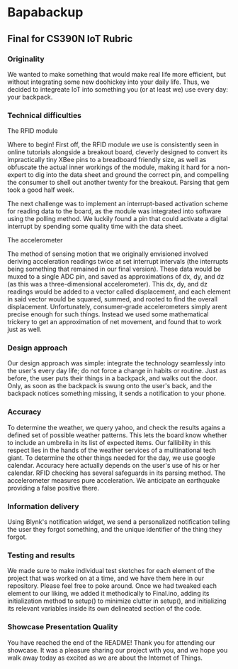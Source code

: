 # Bapabackup
## Final for CS390N IoT Rubric


### Originality
We wanted to make something that would make real life more efficient, but without integrating some new doohickey into your daily life. Thus, we decided to integreate IoT into something you (or at least we) use every day: your backpack. 


### Technical difficulties
The RFID module

Where to begin! First off, the RFID module we use is consistently seen in online tutorials alongside a breakout board, cleverly designed to convert its impractically tiny XBee pins to a breadboard friendly size, as well as obfuscate the actual inner workings of the module, making it hard for a non-expert to dig into the data sheet and ground the correct pin, and compelling the consumer to shell out another twenty for the breakout. Parsing that gem took a good half week.

The next challenge was to implement an interrupt-based activation scheme for reading data to the board, as the module was integrated into software using the polling method. We luckily found a pin that could activate a digital interrupt by spending some quality time with the data sheet.

The accelerometer

The method of sensing motion that we originally envisioned involved deriving acceleration readings twice at set interrupt intervals (the interrupts being something that remained in our final version).  These data would be muxed to a single ADC pin, and saved as approximations of dx, dy, and dz (as this was a three-dimensional accelerometer). This dx, dy, and dz readings would be added to a vector called displacement, and each element in said vector would be squared, summed, and rooted to find the overall displacement. Unfortunately, consumer-grade accelerometers simply arent precise enough for such things. Instead we used some mathematical trickery to get an approximation of net movement, and found that to work just as well.


### Design approach
Our design approach was simple: integrate the technology seamlessly into the user's every day life; do not force a change in habits or routine. Just as before, the user puts their things in a backpack, and walks out the door. Only, as soon as the backpack is swung onto the user's back, and the backpack notices something missing, it sends a notification to your phone.


### Accuracy
To determine the weather, we query yahoo, and check the results agains a defined set of possible weather patterns. This lets the board know whether to include an umbrella in its list of expected items. Our fallibility in this respect lies in the hands of the weather services of a multinational tech giant.
To determine the other things needed for the day, we use google calendar. Accuracy here actually depends on the user's use of his or her calendar.
RFID checking has several safeguards in its parsing method.
The accelerometer measures pure acceleration. We anticipate an earthquake providing a false positive there.


### Information delivery
Using Blynk's notification widget, we send a personalized notification telling the user they forgot something, and the unique identifier of the thing they forgot.


### Testing and results
We made sure to make individual test sketches for each element of the project that was worked on at a time, and we have them here in our repository. Please feel free to poke around. Once we had tweaked each element to our liking, we added it methodically to Final.ino, adding its initialization method to setup() to minimize clutter in setup(), and initializing its relevant variables inside its own delineated section of the code.


### Showcase Presentation Quality
You have reached the end of the README! Thank you for attending our showcase. It was a pleasure sharing our project with you, and we hope you walk away today as excited as we are about the Internet of Things.



